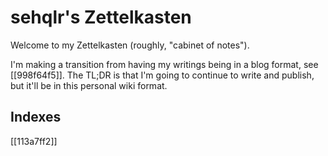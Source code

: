 # sehqlr's Zettelkasten

Welcome to my Zettelkasten (roughly, "cabinet of notes").

I'm making a transition from having my writings being in a blog format, see [[998f64f5]]. The TL;DR is that I'm going to continue to write and publish, but it'll be in this personal wiki format.

## Indexes

[[113a7ff2]]